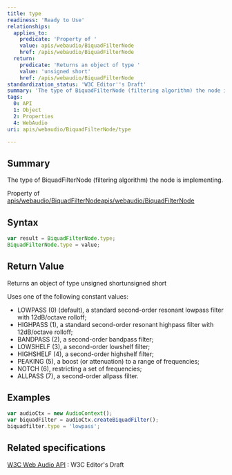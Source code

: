 ```yaml
---
title: type
readiness: 'Ready to Use'
relationships:
  applies_to:
    predicate: 'Property of '
    value: apis/webaudio/BiquadFilterNode
    href: /apis/webaudio/BiquadFilterNode
  return:
    predicate: 'Returns an object of type '
    value: 'unsigned short'
    href: /apis/webaudio/BiquadFilterNode
standardization_status: 'W3C Editor''s Draft'
summary: 'The type of BiquadFilterNode (filtering algorithm) the node is implementing.'
tags:
  0: API
  1: Object
  2: Properties
  4: WebAudio
uri: apis/webaudio/BiquadFilterNode/type

---
```

## <span>Summary</span>

The type of BiquadFilterNode (filtering algorithm) the node is implementing.

Property of [apis/webaudio/BiquadFilterNode](/apis/webaudio/BiquadFilterNode)[apis/webaudio/BiquadFilterNode](/apis/webaudio/BiquadFilterNode)

## <span>Syntax</span>

``` js
var result = BiquadFilterNode.type;
BiquadFilterNode.type = value;
```

## <span>Return Value</span>

Returns an object of type unsigned shortunsigned short

Uses one of the following constant values:

-   LOWPASS (0) (default), a standard second-order resonant lowpass filter with 12dB/octave rolloff;
-   HIGHPASS (1), a standard second-order resonant highpass filter with 12dB/octave rolloff;
-   BANDPASS (2), a second-order bandpass filter;
-   LOWSHELF (3), a second-order lowshelf filter;
-   HIGHSHELF (4), a second-order highshelf filter;
-   PEAKING (5), a boost (or attenuation) to a range of frequencies;
-   NOTCH (6), restricting a set of frequencies;
-   ALLPASS (7), a second-order allpass filter.

## <span>Examples</span>

``` js
var audioCtx = new AudioContext();
var biquadFilter = audioCtx.createBiquadFilter();
biquadfilter.type = 'lowpass';
```

## <span>Related specifications</span>

[W3C Web Audio API](http://webaudio.github.io/web-audio-api/)
:   W3C Editor's Draft
